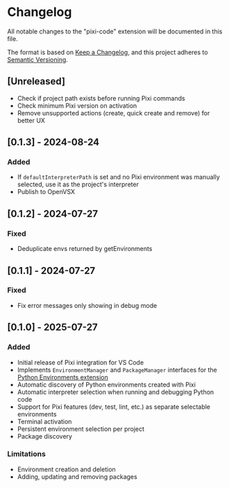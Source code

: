 # Changelog

All notable changes to the "pixi-code" extension will be documented in this file.

The format is based on [Keep a Changelog](https://keepachangelog.com/en/1.0.0/),
and this project adheres to [Semantic Versioning](https://semver.org/spec/v2.0.0.html).

## [Unreleased]

- Check if project path exists before running Pixi commands
- Check minimum Pixi version on activation
- Remove unsupported actions (create, quick create and remove) for better UX

## [0.1.3] - 2024-08-24

### Added

- If `defaultInterpreterPath` is set and no Pixi environment was manually selected, use it as the project's interpreter
- Publish to OpenVSX

## [0.1.2] - 2024-07-27

### Fixed

- Deduplicate envs returned by getEnvironments

## [0.1.1] - 2024-07-27

### Fixed

- Fix error messages only showing in debug mode

## [0.1.0] - 2025-07-27

### Added

- Initial release of Pixi integration for VS Code
- Implements `EnvironmentManager` and `PackageManager` interfaces for the [Python Environments
  extension](https://github.com/microsoft/vscode-python-environments)
- Automatic discovery of Python environments created with Pixi
- Automatic interpreter selection when running and debugging Python code
- Support for Pixi features (dev, test, lint, etc.) as separate selectable environments
- Terminal activation
- Persistent environment selection per project
- Package discovery

### Limitations

- Environment creation and deletion
- Adding, updating and removing packages
